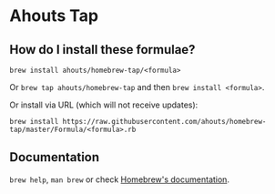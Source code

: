 # Ahouts Tap

## How do I install these formulae?
`brew install ahouts/homebrew-tap/<formula>`

Or `brew tap ahouts/homebrew-tap` and then `brew install <formula>`.

Or install via URL (which will not receive updates):

```
brew install https://raw.githubusercontent.com/ahouts/homebrew-tap/master/Formula/<formula>.rb
```

## Documentation
`brew help`, `man brew` or check [Homebrew's documentation](https://docs.brew.sh).
